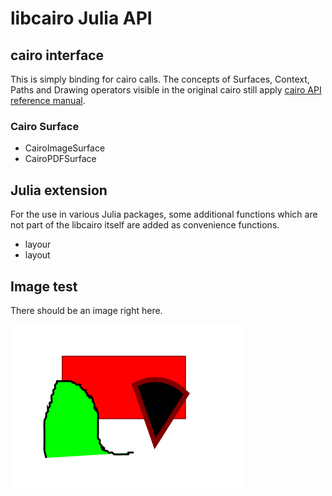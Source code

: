 libcairo Julia API
==================

cairo interface
---------------

This is simply binding for cairo calls. The concepts of Surfaces, Context, Paths and Drawing operators visible in the original cairo still apply [cairo API reference manual](http://www.cairographics.org/manual/).

### Cairo Surface 

+ CairoImageSurface
+ CairoPDFSurface



Julia extension
---------------

For the use in various Julia packages, some additional functions which are not part of the libcairo itself are added as convenience functions.

+ layour
+ layout

Image test
----------

There should be an image right here.

![image here](images/drawing.png "Logo Title Text 1")


